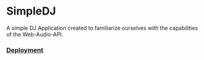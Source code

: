 # SimpleDJ
A simple DJ Application created to familiarize ourselves with the capabilities of the Web-Audio-API.

### [Deployment](https://enze-l.github.io/simple-dj)
